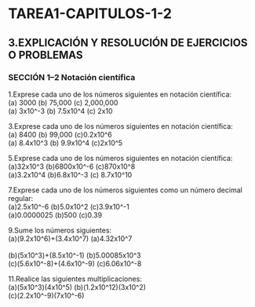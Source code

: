 # TAREA1-CAPITULOS-1-2
## 3.EXPLICACIÓN Y RESOLUCIÓN DE EJERCICIOS O PROBLEMAS


### SECCIÓN 1–2 Notación científica
1.Exprese cada uno de los números siguientes en notación científica:<br>
(a) 3000 (b) 75,000 (c) 2,000,000<br>
(a) 3x10^-3 (b) 7.5x10^4 (c) 2x10<br>

3.Exprese cada uno de los números siguientes en notación científica:<br>
(a) 8400 (b) 99,000 (c)0.2x10^6<br>
(a) 8.4x10^3 (b) 9.9x10^4 (c)2x10^5<br>

5.Exprese cada uno de los números siguientes en notación científica:<br>
(a)32x10^3 (b)6800x10^-6 (c)870x10^8<br>
(a)3.2x10^4 (b)6.8x10^-3 (c) 8.7x10^10


7.Exprese cada uno de los números siguientes como un número decimal regular:<br>
(a)2.5x10^-6 (b)5.0x10^2 (c)3.9x10^-1<br>
(a)0.0000025 (b)500 (c)0.39

9.Sume los números siguientes:<br>
(a)(9.2x10^6)+(3.4x10^7)
(a)4.32x10^7<br>  
(b)(5x10^3)+(8.5x10^-1)
(b)5.00085x10^3<br>
(c)(5.6x10^-8)+(4.6x10^-9)
(c)6.06x10^-8<br>

11.Realice las siguientes multiplicaciones:<br>
(a)(5x10^3)(4x10^5) (b)(1.2x10^12)(3x10^2)<br>
(c)(2.2x10^-9)(7x10^-6)<br>

